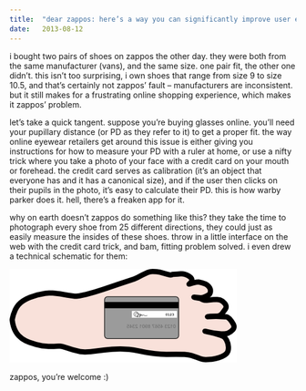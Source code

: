 ```yaml
---
title:  "dear zappos: here’s a way you can significantly improve user experience"
date:   2013-08-12
---
```


i bought two pairs of shoes on zappos the other day.  they were both from the same manufacturer (vans), and the same size.  one pair fit, the other one didn’t.  this isn’t too surprising, i own shoes that range from size 9 to size 10.5, and that’s certainly not zappos’ fault – manufacturers are inconsistent.  but it still makes for a frustrating online shopping experience, which makes it zappos’ problem.

let’s take a quick tangent.  suppose you’re buying glasses online.  you’ll need your pupillary distance (or PD as they refer to it) to get a proper fit.  the way online eyewear retailers get around this issue is either giving you instructions for how to measure your PD with a ruler at home, or use a nifty trick where you take a photo of your face with a credit card on your mouth or forehead.  the credit card serves as calibration (it’s an object that everyone has and it has a canonical size), and if the user then clicks on their pupils in the photo, it’s easy to calculate their PD.  this is how warby parker does it.  hell, there’s a freaken app for it.

why on earth doesn’t zappos do something like this?  they take the time to photograph every shoe from 25 different directions, they could just as easily measure the insides of these shoes.  throw in a little interface on the web with the credit card trick, and bam, fitting problem solved.  i even drew a technical schematic for them:

![](/assets/posts/zappos/foot.png)

zappos, you’re welcome :)
